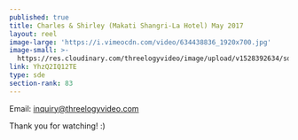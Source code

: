 ```yaml
---
published: true
title: Charles & Shirley (Makati Shangri-La Hotel) May 2017
layout: reel
image-large: 'https://i.vimeocdn.com/video/634438836_1920x700.jpg'
image-small: >-
  https://res.cloudinary.com/threelogyvideo/image/upload/v1528392634/sde/shirley_a.jpg
link: YhzQ2IQ12TE
type: sde
section-rank: 83
---
```

Email: inquiry@threelogyvideo.com

Thank you for watching! :)
